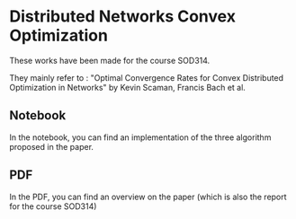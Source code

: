 # Distributed Networks Convex Optimization

These works have been made for the course SOD314.

They mainly refer to : "Optimal Convergence Rates for Convex Distributed Optimization in Networks" by Kevin Scaman, Francis Bach et al.

## Notebook
In the notebook, you can find an implementation of the three algorithm proposed in the paper.

## PDF
In the PDF, you can find an overview on the paper (which is also the report for the course SOD314)
